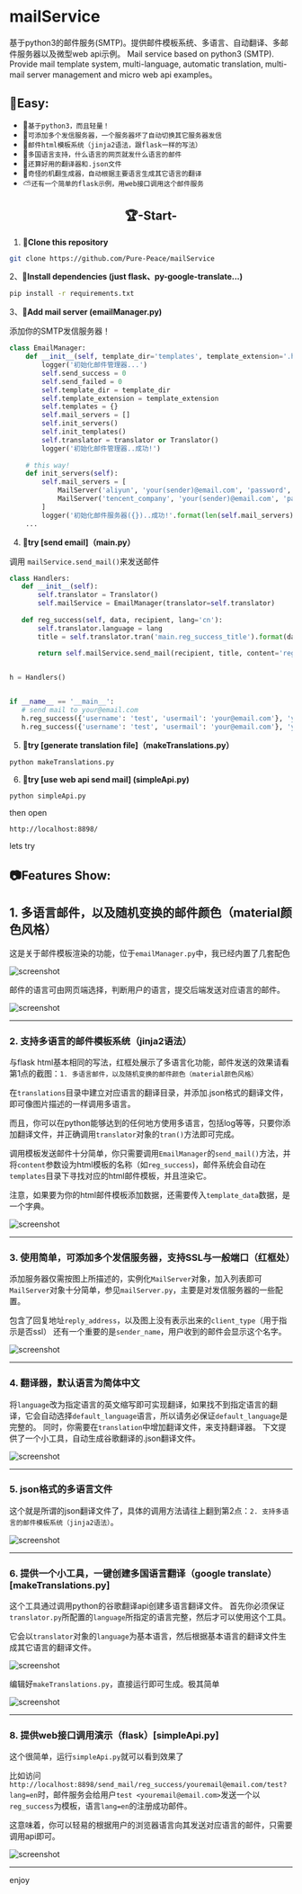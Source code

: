 # mailService
基于python3的邮件服务(SMTP)。提供邮件模板系统、多语言、自动翻译、多邮件服务器以及微型web api示例。
Mail service based on python3 (SMTP). Provide mail template system, multi-language, automatic translation, multi-mail server management and micro web api examples。

## 🍖Easy:

- 🍊`基于python3，而且轻量！`
- 🍉`可添加多个发信服务器，一个服务器坏了自动切换其它服务器发信` 
- 🍩`邮件html模板系统（jinja2语法，跟flask一样的写法）`
- 🌼`多国语言支持，什么语言的网页就发什么语言的邮件`
- 🌠`还算好用的翻译器和.json文件`
- 🍖`奇怪的机翻生成器，自动根据主要语言生成其它语言的翻译`
- ⛅`还有一个简单的flask示例，用web接口调用这个邮件服务`

<h2 align="center">🏆-Start-</h2>

 1. **🍬Clone this repository**
 
```bash
git clone https://github.com/Pure-Peace/mailService
```

2、**🍙Install dependencies (just flask、py-google-translate...)**
```bash
pip install -r requirements.txt
```

3、**🍮Add mail server (emailManager.py)**

添加你的SMTP发信服务器！

```python
class EmailManager:
    def __init__(self, template_dir='templates', template_extension='.html', translator=None):
        logger('初始化邮件管理器...')
        self.send_success = 0
        self.send_failed = 0
        self.template_dir = template_dir
        self.template_extension = template_extension
        self.templates = {}
        self.mail_servers = []
        self.init_servers()
        self.init_templates()
        self.translator = translator or Translator()
        logger('初始化邮件管理器..成功!')
        
    # this way!
    def init_servers(self):
        self.mail_servers = [
            MailServer('aliyun', 'your(sender)@email.com', 'password', 'smtpdm.aliyun.com', 80),
            MailServer('tencent_company', 'your(sender)@email.com', 'password', 'smtp.exmail.qq.com', 465)
        ]
        logger('初始化邮件服务器({})..成功!'.format(len(self.mail_servers)))
    ...
```

 4. **🌽try [send email]（main.py）**
 
调用 `mailService.send_mail()`来发送邮件

 ```python
 class Handlers:
    def __init__(self):
        self.translator = Translator()
        self.mailService = EmailManager(translator=self.translator)
    
    def reg_success(self, data, recipient, lang='cn'):
        self.translator.language = lang
        title = self.translator.tran('main.reg_success_title').format(data['username'])
            
        return self.mailService.send_mail(recipient, title, content='reg_success', template_data=data, lang=lang)


h = Handlers()


if __name__ == '__main__':
    # send mail to your@email.com
    h.reg_success({'username': 'test', 'usermail': 'your@email.com'}, 'your@email.com')
    h.reg_success({'username': 'test', 'usermail': 'your@email.com'}, 'your@email.com', 'en') # you can change language!!
```
 
5. **🍁try [generate translation file]（makeTranslations.py）**

```bash
python makeTranslations.py
```

6. **🍭try [use web api send mail] (simpleApi.py)**

```bash
python simpleApi.py
```
then open

```
http://localhost:8898/
```
lets try

## 📷Features Show:


## 1. 多语言邮件，以及随机变换的邮件颜色（material颜色风格）

这是关于邮件模板渲染的功能，位于`emailManager.py`中，我已经内置了几套配色

![screenshot](http://otsu.fun/demos1/p1.png)

邮件的语言可由网页端选择，判断用户的语言，提交后端发送对应语言的邮件。

![screenshot](http://otsu.fun/demos1/p2.png)

---

### 2. 支持多语言的邮件模板系统（jinja2语法）

与flask html基本相同的写法，红框处展示了多语言化功能，邮件发送的效果请看第1点的截图：`1. 多语言邮件，以及随机变换的邮件颜色（material颜色风格）`

在`translations`目录中建立对应语言的翻译目录，并添加.json格式的翻译文件，即可像图片描述的一样调用多语言。

而且，你可以在python能够达到的任何地方使用多语言，包括log等等，只要你添加翻译文件，并正确调用`translator`对象的`tran()`方法即可完成。

调用模板发送邮件十分简单，你只需要调用`EmailManager`的`send_mail()`方法，并将`content`参数设为html模板的名称（如`reg_success`)，邮件系统会自动在`templates`目录下寻找对应的html邮件模板，并且渲染它。

注意，如果要为你的html邮件模板添加数据，还需要传入`template_data`数据，是一个字典。

![screenshot](http://otsu.fun/demos1/p6.png)

---

### 3. 使用简单，可添加多个发信服务器，支持SSL与一般端口（红框处）

添加服务器仅需按图上所描述的，实例化`MailServer`对象，加入列表即可
`MailServer`对象十分简单，参见`mailServer.py`，主要是对发信服务器的一些配置。

包含了回复地址`reply_address`，以及图上没有表示出来的`client_type`（用于指示是否ssl）
还有一个重要的是`sender_name`，用户收到的邮件会显示这个名字。

![screenshot](http://otsu.fun/demos1/p4.png)

---

### 4. 翻译器，默认语言为简体中文

将`language`改为指定语言的英文缩写即可实现翻译，如果找不到指定语言的翻译，它会自动选择`default_language`语言，所以请务必保证`default_language`是完整的。
同时，你需要在`translation`中增加翻译文件，来支持翻译器。
下文提供了一个小工具，自动生成谷歌翻译的.json翻译文件。

![screenshot](http://otsu.fun/demos1/p5.png)

---

### 5. json格式的多语言文件

这个就是所谓的json翻译文件了，具体的调用方法请往上翻到第2点：`2. 支持多语言的邮件模板系统（jinja2语法）`。

![screenshot](http://otsu.fun/demos1/p7.png)

---

### 6. 提供一个小工具，一键创建多国语言翻译（google translate）[makeTranslations.py]

这个工具通过调用python的谷歌翻译api创建多语言翻译文件。
首先你必须保证`translator.py`所配置的`language`所指定的语言完整，然后才可以使用这个工具。

它会以`translator`对象的`language`为基本语言，然后根据基本语言的翻译文件生成其它语言的翻译文件。


![screenshot](http://otsu.fun/demos1/p8.png)

编辑好`makeTranslations.py`，直接运行即可生成。极其简单

![screenshot](http://otsu.fun/demos1/p9.png)

---

### 8. 提供web接口调用演示（flask）[simpleApi.py]

这个很简单，运行`simpleApi.py`就可以看到效果了

比如访问`http://localhost:8898/send_mail/reg_success/youremail@email.com/test?lang=en`时，邮件服务会给用户`test <youremail@email.com>`发送一个以`reg_success`为模板，语言`lang=en`的注册成功邮件。

这意味着，你可以轻易的根据用户的浏览器语言向其发送对应语言的邮件，只需要调用api即可。

![screenshot](http://otsu.fun/demos1/p3.png)

---

enjoy

